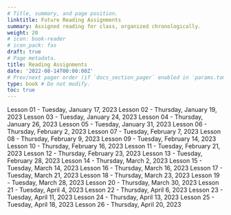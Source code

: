 ```yaml
---
# Title, summary, and page position.
linktitle: Future Reading Assignments
summary: Assigned reading for class, organized chronologically.
weight: 20
# icon: book-reader
# icon_pack: fas
draft: true
# Page metadata.
title: Reading Assignments
date: '2022-08-14T00:00:00Z'
# Prev/next pager order (if `docs_section_pager` enabled in `params.toml`)
type: book # Do not modify.
toc: true
---
```












Lesson 01 - Tuesday, January 17, 2023
Lesson 02 - Thursday, January 19, 2023
Lesson 03 - Tuesday, January 24, 2023
Lesson 04 - Thursday, January 26, 2023
Lesson 05 - Tuesday, January 31, 2023
Lesson 06 - Thursday, February 2, 2023
Lesson 07 - Tuesday, February 7, 2023
Lesson 08 - Thursday, February 9, 2023
Lesson 09 - Tuesday, February 14, 2023
Lesson 10 - Thursday, February 16, 2023
Lesson 11 - Tuesday, February 21, 2023
Lesson 12 - Thursday, February 23, 2023
Lesson 13 - Tuesday, February 28, 2023
Lesson 14 - Thursday, March 2, 2023
Lesson 15 - Tuesday, March 14, 2023
Lesson 16 - Thursday, March 16, 2023
Lesson 17 - Tuesday, March 21, 2023
Lesson 18 - Thursday, March 23, 2023
Lesson 19 - Tuesday, March 28, 2023
Lesson 20 - Thursday, March 30, 2023
Lesson 21 - Tuesday, April 4, 2023
Lesson 22 - Thursday, April 6, 2023
Lesson 23 - Tuesday, April 11, 2023
Lesson 24 - Thursday, April 13, 2023
Lesson 25 - Tuesday, April 18, 2023
Lesson 26 - Thursday, April 20, 2023





